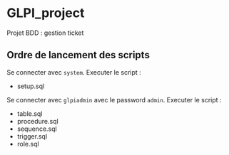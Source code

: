 # GLPI_project
Projet BDD : gestion ticket

## Ordre de lancement des scripts

Se connecter avec `system`. Executer le script :

- setup.sql

Se connecter avec `glpiadmin` avec le password `admin`. Executer le script :

- table.sql
- procedure.sql
- sequence.sql
- trigger.sql
- role.sql

